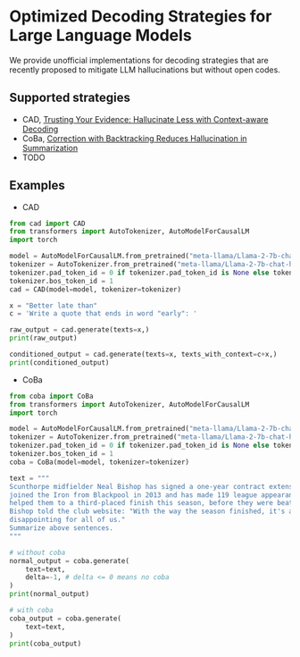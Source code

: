 # Optimized Decoding Strategies for Large Language Models
We provide unofficial implementations for decoding strategies that are recently proposed to mitigate LLM hallucinations but without open codes.

## Supported strategies
* CAD, [Trusting Your Evidence: Hallucinate Less with Context-aware Decoding](https://arxiv.org/abs/2305.14739)
* CoBa, [Correction with Backtracking Reduces Hallucination in Summarization](https://arxiv.org/pdf/2310.16176.pdf)
* TODO

## Examples
* CAD
```python
from cad import CAD
from transformers import AutoTokenizer, AutoModelForCausalLM
import torch

model = AutoModelForCausalLM.from_pretrained("meta-llama/Llama-2-7b-chat-hf", device_map="auto", torch_dtype=torch.float16, )
tokenizer = AutoTokenizer.from_pretrained("meta-llama/Llama-2-7b-chat-hf", use_fast=False, padding_side="left", )
tokenizer.pad_token_id = 0 if tokenizer.pad_token_id is None else tokenizer.pad_token_id
tokenizer.bos_token_id = 1
cad = CAD(model=model, tokenizer=tokenizer)

x = "Better late than"
c = 'Write a quote that ends in word "early": '

raw_output = cad.generate(texts=x,)
print(raw_output)

conditioned_output = cad.generate(texts=x, texts_with_context=c+x,)
print(conditioned_output)
```

* CoBa
```python
from coba import CoBa
from transformers import AutoTokenizer, AutoModelForCausalLM
import torch

model = AutoModelForCausalLM.from_pretrained("meta-llama/Llama-2-7b-chat-hf", device_map="auto", torch_dtype=torch.float16, )
tokenizer = AutoTokenizer.from_pretrained("meta-llama/Llama-2-7b-chat-hf", use_fast=False, padding_side="left", )
tokenizer.pad_token_id = 0 if tokenizer.pad_token_id is None else tokenizer.pad_token_id
tokenizer.bos_token_id = 1
coba = CoBa(model=model, tokenizer=tokenizer)

text = """
Scunthorpe midfielder Neal Bishop has signed a one-year contract extension. The 35-year-old 
joined the Iron from Blackpool in 2013 and has made 119 league appearances for the League One side. He 
helped them to a third-placed finish this season, before they were beaten by Millwall in the play-off semi-finals. 
Bishop told the club website: "With the way the season finished, it's a sense of unfinished business and it was 
disappointing for all of us."
Summarize above sentences.
"""

# without coba
normal_output = coba.generate(
    text=text,
    delta=-1, # delta <= 0 means no coba
)
print(normal_output)

# with coba
coba_output = coba.generate(
    text=text,
)
print(coba_output)
```